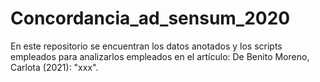 # Concordancia_ad_sensum_2020
 
En este repositorio se encuentran los datos anotados y los scripts empleados para analizarlos empleados en el artículo: De Benito Moreno, Carlota (2021): "xxx".
